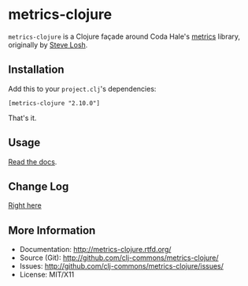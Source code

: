 metrics-clojure
===============

`metrics-clojure` is a Clojure façade around Coda Hale's [metrics][] library, originally
by [Steve Losh](http://stevelosh.com/).

[metrics]: http://metrics.dropwizard.io

Installation
------------

Add this to your `project.clj`'s dependencies:

    [metrics-clojure "2.10.0"]

That's it.

Usage
-----

[Read the docs](http://metrics-clojure.rtfd.org/).


Change Log
-----------

[Right here](https://github.com/clj-commons/metrics-clojure/blob/master/ChangeLog.md)


More Information
----------------

* Documentation: <http://metrics-clojure.rtfd.org/>
* Source (Git): <http://github.com/clj-commons/metrics-clojure/>
* Issues: <http://github.com/clj-commons/metrics-clojure/issues/>
* License: MIT/X11
